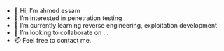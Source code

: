 - 👋 Hi, I’m ahmed essam
- 👀 I’m interested in penetration testing
- 🌱 I’m currently learning reverse engineering, exploitation development
- 💞️ I’m looking to collaborate on ...
- 📫 Feel free to contact me.

<!---
ahmed3ssam/ahmed3ssam is a ✨ special ✨ repository because its `README.md` (this file) appears on your GitHub profile.
You can click the Preview link to take a look at your changes.
--->
